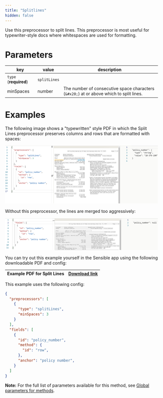 ```yaml
---
title: "Splitlines"
hidden: false
---
```


Use this preprocessor to split lines. This preprocessor is most useful for typewriter-style docs where whitespaces are used for formatting. 


Parameters
====

| key                   | value        | description                                                  |
| --------------------- | ------------ | ------------------------------------------------------------ |
| `type` (**required**) | `splitLines` |                                                              |
| minSpaces             | number       | The number of consecutive space characters (`&#x20;`) at or above which to split lines. |

Examples
====

The following image shows a "typewritten" style PDF in which the Split Lines preprocessor preserves columns and rows that are formatted with spaces:

![](https://raw.githubusercontent.com/sensible-hq/sensible-docs/main/readme-sync/assets/v0/images/split_lines_example.png)

Without this preprocessor, the lines are merged too aggressively:

![](https://raw.githubusercontent.com/sensible-hq/sensible-docs/main/readme-sync/assets/v0/images/split_lines_example_2.png)

You can try out this example yourself in the Sensible app using the following downloadable PDF and config:

| Example PDF for Split Lines | [Download link](https://raw.githubusercontent.com/sensible-hq/sensible-docs/main/readme-sync/assets/v0/pdfs/split_lines_example.pdf) |
| --------------------------- | ------------------------------------------------------------ |

This example uses the following config:

```json
{
  "preprocessors": [
    {
      "type": "splitLines",
      "minSpaces": 3
    }
  ],
  "fields": [
    {
      "id": "policy_number",
      "method": {
        "id": "row",
      },
      "anchor": "policy number",
    }
  ]
}
```



**Note:** For the full list of parameters available for this method, see [Global parameters for methods](doc:method-object#section-global-parameters-for-methods).
